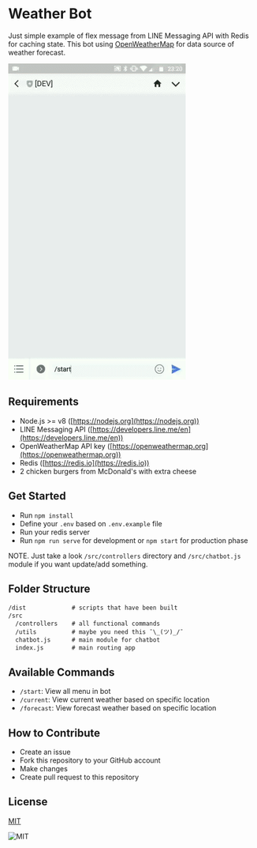 # Weather Bot
Just simple example of flex message from LINE Messaging API with Redis for caching state. This bot using [OpenWeatherMap](https://openweathermap.org) for data source of weather forecast.

![Forecast GIF](./forecast.gif)

## Requirements
 - Node.js >= v8 ([https://nodejs.org](https://nodejs.org))
 - LINE Messaging API ([https://developers.line.me/en](https://developers.line.me/en))
 - OpenWeatherMap API key ([https://openweathermap.org](https://openweathermap.org))
 - Redis ([https://redis.io](https://redis.io))
 - 2 chicken burgers from McDonald's with extra cheese

## Get Started
 - Run `npm install`
 - Define your `.env` based on `.env.example` file
 - Run your redis server
 - Run `npm run serve` for development or `npm start` for production phase

NOTE. Just take a look `/src/controllers` directory and `/src/chatbot.js` module if you want update/add something.

## Folder Structure
```
/dist             # scripts that have been built
/src
  /controllers    # all functional commands
  /utils          # maybe you need this ¯\_(ツ)_/¯
  chatbot.js      # main module for chatbot
  index.js        # main routing app
```

## Available Commands
 - `/start`: View all menu in bot
 - `/current`: View current weather based on specific location
 - `/forecast`: View forecast weather based on specific location

## How to Contribute
 - Create an issue
 - Fork this repository to your GitHub account
 - Make changes
 - Create pull request to this repository

## License
[MIT](./LICENSE.md)

![MIT](https://camo.githubusercontent.com/4b87deb1e6a0319f8b3979ece5337e326ce8b22b/68747470733a2f2f6d656469612e67697068792e636f6d2f6d656469612f4a685468624f71363276776e362f67697068792e676966)